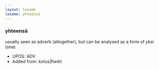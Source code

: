 ```yaml
---
layout: lexeme
lexeme: yhteensä
---
```


###  yhteensä

usually seen as adverb (altogether), but can be analysed as a form of *yksi* (one)
* UPOS:  ADV
* Added from:  kotus|fiwikt

